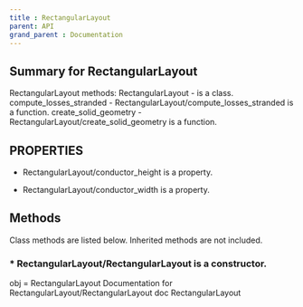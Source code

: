 ```yaml
---
title : RectangularLayout
parent: API
grand_parent : Documentation
---
```

## Summary for RectangularLayout
RectangularLayout methods:
RectangularLayout - is a class.
compute_losses_stranded - RectangularLayout/compute_losses_stranded is a function.
create_solid_geometry - RectangularLayout/create_solid_geometry is a function.
## PROPERTIES
* RectangularLayout/conductor_height is a property.

* RectangularLayout/conductor_width is a property.

## Methods
Class methods are listed below. Inherited methods are not included.
### * RectangularLayout/RectangularLayout is a constructor.
obj = RectangularLayout
Documentation for RectangularLayout/RectangularLayout
doc RectangularLayout

